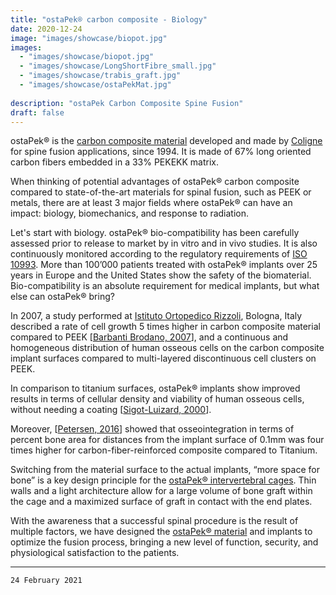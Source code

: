 ```yaml
---
title: "ostaPek® carbon composite - Biology"
date: 2020-12-24
image: "images/showcase/biopot.jpg"
images: 
  - "images/showcase/biopot.jpg"
  - "images/showcase/LongShortFibre_small.jpg"
  - "images/showcase/trabis_graft.jpg"
  - "images/showcase/ostaPekMat.jpg"
  
description: "ostaPek Carbon Composite Spine Fusion"
draft: false
---
```


ostaPek® is the [carbon composite material](https://saps2412.github.io/sales_mktg/what_is_ostaPek_and_why.pdf) developed and made by [Coligne](http://www.coligne.com/international/home.html) 
for spine fusion applications, since 1994. It is made of 67% long oriented carbon fibers embedded in a 33% PEKEKK matrix. 

When thinking of potential advantages of ostaPek® carbon composite compared to state-of-the-art materials for spinal fusion, such as PEEK or metals, 
there are at least 3 major fields where ostaPek® can have an impact: biology, biomechanics, and response to radiation.

<!--more-->

Let's start with biology. ostaPek® bio-compatibility has been carefully assessed prior to release to market by in vitro and in vivo studies. 
It is also continuously monitored according to the regulatory requirements of [ISO 10993](https://www.iso.org/standard/68936.html). 
More than 100’000 patients treated with ostaPek® implants over 25 years in Europe and the United States show the safety of the biomaterial. 
Bio-compatibility is an absolute requirement for medical implants, but what else can ostaPek® bring? 

In 2007, a study performed at [Istituto Ortopedico Rizzoli](http://www.ior.it/en/curarsi-al-rizzoli), Bologna, Italy 
described a rate of cell growth 5 times higher in carbon composite material compared to PEEK [[Barbanti Brodano, 2007](https://saps2412.github.io/publications/Composite%20Barbanti%20Brodano%202007.pdf)], 
and a continuous and homogeneous distribution of human osseous cells on the carbon composite implant surfaces compared to multi-layered discontinuous cell clusters on PEEK.

In comparison to titanium surfaces, ostaPek® implants show improved results in terms of cellular density and viability of human osseous cells, 
without needing a coating [[Sigot-Luizard, 2000](https://saps2412.github.io/publications/Composite%20Sigot%20Luizard%202000.pdf)]. 

Moreover, [[Petersen, 2016](https://www.mdpi.com/2079-6439/4/1/1)] showed that osseointegration in terms of percent bone area for distances from the implant surface of 0.1mm was four times higher for carbon-fiber-reinforced composite compared to Titanium.

Switching from the material surface to the actual implants, “more space for bone” is a key design principle for the [ostaPek® intervertebral cages](https://spinenuances.com/products). 
Thin walls and a light architecture allow for a large volume of bone graft within the cage and a maximized surface of graft in contact with the end plates.

With the awareness that a successful spinal procedure is the result of multiple factors, we have designed the [ostaPek® material](https://saps2412.github.io/sales_mktg/what_is_ostaPek_and_why.pdf) and implants to optimize the fusion process, 
bringing a new level of function, security, and physiological satisfaction to the patients.

---

`24 February 2021`
